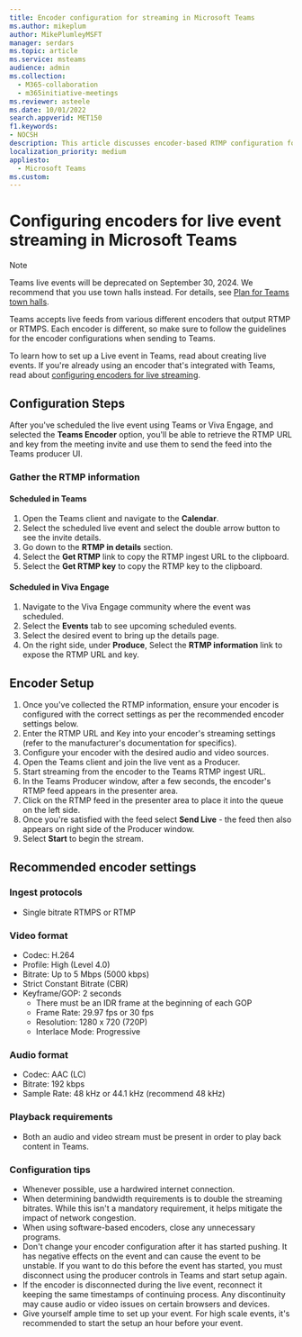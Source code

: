 ```yaml
---
title: Encoder configuration for streaming in Microsoft Teams
ms.author: mikeplum
author: MikePlumleyMSFT
manager: serdars
ms.topic: article
ms.service: msteams
audience: admin
ms.collection: 
  - M365-collaboration
  - m365initiative-meetings
ms.reviewer: asteele
ms.date: 10/01/2022
search.appverid: MET150
f1.keywords:
- NOCSH
description: This article discusses encoder-based RTMP configuration for Microsoft Teams streaming events.
localization_priority: medium
appliesto: 
  - Microsoft Teams
ms.custom:
---
```


# Configuring encoders for live event streaming in Microsoft Teams

> [!NOTE]
> Teams live events will be deprecated on September 30, 2024. We recommend that you use town halls instead. For details, see [Plan for Teams town halls](/microsoftteams/plan-town-halls).

Teams accepts live feeds from various different encoders that output RTMP or RTMPS. Each encoder is different, so make sure to follow the guidelines for the encoder configurations when sending to Teams.

To learn how to set up a Live event in Teams, read about creating live events. If you're already using an encoder that's integrated with Teams, read about [configuring encoders for live streaming](teams-encoder-setup.md).

## Configuration Steps

After you've scheduled the live event using Teams or Viva Engage, and selected the **Teams Encoder** option, you'll be able to retrieve the RTMP URL and key from the meeting invite and use them to send the feed into the Teams producer UI.

### Gather the RTMP information

#### Scheduled in Teams

1. Open the Teams client and navigate to the **Calendar**.
1. Select the scheduled live event and select the double arrow button to see the invite details.
1. Go down to the **RTMP in details** section.
1. Select the **Get RTMP** link to copy the RTMP ingest URL to the clipboard.
1. Select the **Get RTMP key** to copy the RTMP key to the clipboard.

#### Scheduled in Viva Engage

1. Navigate to the Viva Engage community where the event was scheduled.
1. Select the **Events** tab to see upcoming scheduled events.
1. Select the desired event to bring up the details page.
1. On the right side, under **Produce**, Select the **RTMP information** link to expose the RTMP URL and key.

## Encoder Setup

1. Once you've collected the RTMP information, ensure your encoder is configured with the correct settings as per the recommended encoder settings below.
1. Enter the RTMP URL and Key into your encoder's streaming settings (refer to the manufacturer's documentation for specifics).
1. Configure your encoder with the desired audio and video sources.
1. Open the Teams client and join the live vent as a Producer.
1. Start streaming from the encoder to the Teams RTMP ingest URL.
1. In the Teams Producer window, after a few seconds, the encoder's RTMP feed appears in the presenter area.
1. Click on the RTMP feed in the presenter area to place it into the queue on the left side.
1. Once you're satisfied with the feed select **Send Live** - the feed then also appears on right side of the Producer window.
1. Select **Start** to begin the stream.

## Recommended encoder settings

### Ingest protocols

- Single bitrate RTMPS or RTMP

### Video format

- Codec: H.264
- Profile: High (Level 4.0)
- Bitrate: Up to 5 Mbps (5000 kbps)
- Strict Constant Bitrate (CBR)
- Keyframe/GOP: 2 seconds
  - There must be an IDR frame at the beginning of each GOP
  - Frame Rate: 29.97 fps or 30 fps
  - Resolution: 1280 x 720 (720P)
  - Interlace Mode: Progressive

### Audio format

- Codec: AAC (LC)
- Bitrate: 192 kbps
- Sample Rate: 48 kHz or 44.1 kHz (recommend 48 kHz)

### Playback requirements

- Both an audio and video stream must be present in order to play back content in Teams.

### Configuration tips

- Whenever possible, use a hardwired internet connection.
- When determining bandwidth requirements is to double the streaming bitrates. While this isn't a mandatory requirement, it helps mitigate the impact of network congestion.
- When using software-based encoders, close any unnecessary programs.
- Don't change your encoder configuration after it has started pushing. It has negative effects on the event and can cause the event to be unstable. If you want to do this before the event has started, you must disconnect using the producer controls in Teams and start setup again.
- If the encoder is disconnected during the live event, reconnect it keeping the same timestamps of continuing process. Any discontinuity may cause audio or video issues on certain browsers and devices.
- Give yourself ample time to set up your event. For high scale events, it's recommended to start the setup an hour before your event.
